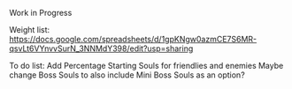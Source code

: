 Work in Progress

Weight list:
https://docs.google.com/spreadsheets/d/1gpKNgw0azmCE7S6MR-qsvLt6VYnvvSurN_3NNMdY398/edit?usp=sharing

To do list:
Add Percentage Starting Souls for friendlies and enemies
Maybe change Boss Souls to also include Mini Boss Souls as an option?
